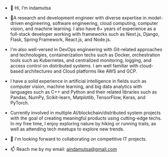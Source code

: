 - 👋 Hi, I’m indamutsa
- 👀A research and development engineer with diverse expertise in model-driven engineering, software engineering, cloud computing, computer vision, and machine learning. I also have 6+ years of experience as a full-stack developer working with frameworks such as Next.js, Django, Flask, Spring Framework, React.js, and Node.js. 
- I'm also well-versed in DevOps engineering with Git-related approaches and technologies, containerization techs such as Docker, orchestration tools such as Kubernetes, and centralized monitoring, logging, and access control on distributed systems. I am well familiar with cloud-based architectures and Cloud platforms like AWS and GCP. 
- I have a solid experience in artificial intelligence in fields such as computer vision, machine learning, and big data analytics with languages such as C++ and Python and their related libraries such as Pandas, NumPy, Scikit-learn, Matplotlib, TensorFlow, Keras, and PyTorch.
- Currently involved in multiple AI/blockchain/distributed system projects with the goal of creating meaningful products using cutting-edge techs. In my free time, I enjoy exploring nature by hiking or running trails, as well as attending tech meetups to explore new trends. 

- 💞️ I'm looking forward to collaborating on competitive IT projects.
- 📫 Reach me by my email: aindamutsa@gmail.com

[//]: # ( 👋 Hi, I'm Indamutsa and I'm an experienced research and development engineer from Germany. I'm passionate about model-driven engineering, cloud computing, computer vision and machine learning. )

[//]: # ( I have a background in computer science with a focus on software engineering and have been working as a full-stack developer for the past five years. During this time, I have developed various projects that utilise technologies such as Docker, Kubernetes, JavaScript, React and NodeJS. I also have experience in DevOps engineering and am confident in working with Cloud platforms such as AWS and Azure. )


[//]: # ( I am currently working on several research projects related to artificial intelligence, blockchain technology and distributed systems. My long-term goal is to develop innovative products using cutting edge technologies that have a real impact on people's lives. )


[//]: # ( In my free time, I like spending time outdoors hiking or running trails. I also enjoy attending tech meetups to meet other developers in the industry and discuss new trends in technology. )


[//]: # ( If you're looking for someone who is passionate about software engineering with extensive experience in model-driven engineering, cloud computing, computer vision and machine learning then please feel free to reach out via email at aindamutsa@gmail.com )


